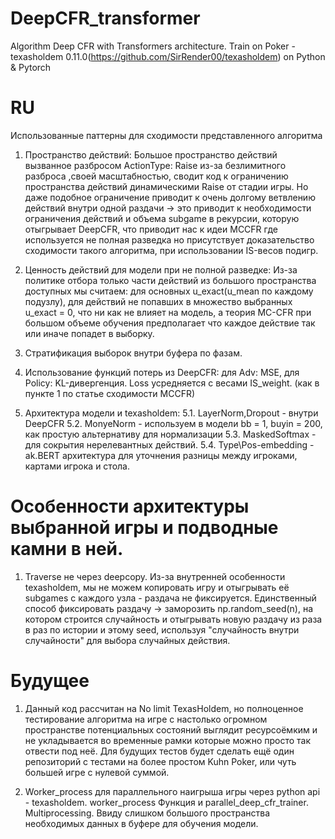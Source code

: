 # DeepCFR_transformer
Algorithm Deep CFR with Transformers architecture. Train on Poker - texasholdem 0.11.0(https://github.com/SirRender00/texasholdem) on Python &amp; Pytorch

# RU
Использованные паттерны для сходимости представленного алгоритма
1. Пространство действий:
Большое пространство действий вызванное разбросом ActionType: Raise из-за безлимитного разброса ,своей масштабностью, сводит код к ограничению пространства действий динамическими Raise от стадии игры. Но даже подобное ограничение приводит к очень долгому ветвлению действий внутри одной раздачи -> это приводит к необходимости ограничения действий и объема subgame в рекурсии, которую отыгрывает DeepCFR, что приводит нас к идеи MCCFR где используется не полная разведка но присутствует доказательство сходимости такого алгоритма, при использовании IS-весов подигр.

2. Ценность действий для модели при не полной разведке:
Из-за политике отбора только части действий из большого пространства доступных мы считаем: для основных u_exact(u_mean по каждому подузлу), для действий не попавших в множество выбранных u_exact = 0, что ни как не влияет на модель, а теория MC-CFR при большом объеме обучения предполагает что каждое действие так или иначе попадет в выборку.

3. Стратификация выборок внутри буфера по фазам.

4. Использование функций потерь из DeepCFR: для Adv: MSE, для Policy: KL-дивергенция. Loss усредняется с весами IS_weight. (как в пункте 1 по статье сходимости MCCFR)

5. Архитектура модели и texasholdem:
5.1. LayerNorm,Dropout - внутри DeepCFR
5.2. MonyeNorm - используем в модели bb = 1, buyin = 200, как простую альтернативу для нормализации
5.3. MaskedSoftmax - для сокрытия нерелевантных действий.
5.4. Type\Pos-embedding - ak.BERT архитектура для уточнения разницы между игроками, картами игрока и стола.

# Особенности архитектуры выбранной игры и подводные камни в ней.
1. Traverse не через deepcopy. 
Из-за внутренней особенности texasholdem, мы не можем копировать игру и отыгрывать её subgames с каждого узла - раздача не фиксируется. Единственный способ фиксировать раздачу -> заморозить np.random_seed(n), на котором строится случайность и отыгрывать новую раздачу из раза в раз по истории и этому seed, используя "случайность внутри случайности" для выбора случайных действия. 


# Будущее
1. Данный код рассчитан на No limit TexasHoldem, но полноценное тестирование алгоритма на игре с настолько огромном пространстве потенциальных состояний выглядит ресурсоёмким и не укладывается во временные рамки которые можно просто так отвести под неё. Для будущих тестов будет сделать ещё один репозиторий с тестами на более простом Kuhn Poker, или чуть большей игре с нулевой суммой.

2. Worker_process для параллельного наигрыша игры через python api - texasholdem. worker_process Функция и parallel_deep_cfr_trainer. Multiprocessing. Ввиду слишком большого пространства необходимых данных в буфере для обучения модели. 
